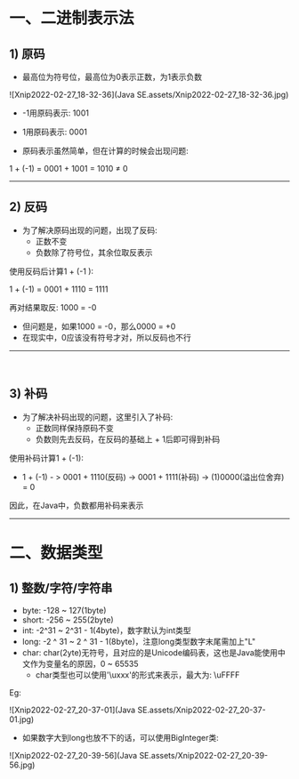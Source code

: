 # 一、二进制表示法



## 1) 原码

- 最高位为符号位，最高位为0表示正数，为1表示负数

![Xnip2022-02-27_18-32-36](Java SE.assets/Xnip2022-02-27_18-32-36.jpg)



- -1用原码表示: 1001
- 1用原码表示: 0001



- 原码表示虽然简单，但在计算的时候会出现问题:

1 + (-1) = 0001 + 1001 = 1010 ≠ 0

<hr>







## 2) 反码

- 为了解决原码出现的问题，出现了反码:
    - 正数不变
    - 负数除了符号位，其余位取反表示



使用反码后计算1 + (-1 ):

1 + (-1) = 0001 + 1110 = 1111

再对结果取反: 1000 = -0



- 但问题是，如果1000 = -0，那么0000 = +0
- 在现实中，0应该没有符号才对，所以反码也不行

<hr>



​	







## 3) 补码

- 为了解决补码出现的问题，这里引入了补码:
    - 正数同样保持原码不变
    - 负数则先去反码，在反码的基础上 + 1后即可得到补码



使用补码计算1 + (-1):

- 1 + (-1) - > 0001 + 1110(反码) -> 0001 + 1111(补码) -> (1)0000(溢出位舍弃) = 0



因此，在Java中，负数都用补码来表示

<hr>












# 二、数据类型



## 1) 整数/字符/字符串

- byte: -128 ~ 127(1byte)
- short: -256 ~ 255(2byte)
- int: -2^31 ~ 2^31 - 1(4byte)，数字默认为int类型
- long: -2 ^ 31 ~ 2 ^ 31 - 1(8byte)，注意long类型数字末尾需加上"L"
- char: char(2yte)无符号，且对应的是Unicode编码表，这也是Java能使用中文作为变量名的原因，0 ~ 65535
    - char类型也可以使用'\uxxx'的形式来表示，最大为: \uFFFF

Eg:

![Xnip2022-02-27_20-37-01](Java SE.assets/Xnip2022-02-27_20-37-01.jpg)



- 如果数字大到long也放不下的话，可以使用BigInteger类:

![Xnip2022-02-27_20-39-56](Java SE.assets/Xnip2022-02-27_20-39-56.jpg)





